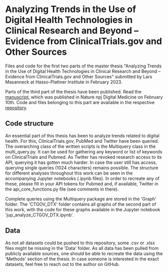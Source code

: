 # Analyzing Trends in the Use of Digital Health Technologies in Clinical Research and Beyond – Evidence from ClinicalTrials.gov and Other Sources
Files and code for the first two parts of the master thesis "Analyzing Trends in the Use of Digital Health Technologies in Clinical Research and Beyond – Evidence from ClinicalTrials.gov and Other Sources" submitted by Lars Masanneck at Hasso-Plattner Institute in February 2023. 


Parts of the third part of the thesis have been published. Read the [manuscript](https://www.nature.com/articles/s41746-023-00767-1#citeas), which was published in Nature npj Digital Medicine on February 10th.
Code and files belonging to this part are available in the respective [repository](https://github.com/Entspannter/DHTs-in-neurology-trials).


## Code structure
An essential part of this thesis has been to analyze trends related to digital health. For this, ClinicalTrials.gov, PubMed and Twitter have been queried. The overarching class of the written scripts is the Multiquery class in the multi_query.py. It can be used for gathering any keyword or list of keywords on ClinicalTrials and Pubmed. As Twitter has revoked research access to its API, querying it has gotten much harder. In case the user still has access, querying single queries (1024 characters) remains possible. The structure for different analyses throughout this work can be seen in the accompanying Jupyter notebooks (.ipynb files). In order to recreate any of these, please fill in your API tokens for Pubmed and, if available, Twitter in the api_core_functions.py file (see comments in there).

Complete queries using the Multiquery package are stored in the 'Graph' folder. The 'CTGOV_DTX' folder contains all graphs of the second part of this work, with the code for these graphs available in the Jupyter notebook 'jup_analyze_CTGOV_DTX.ipynb'.

## Data
As not all datasets could be pushed to this repository, some .csv or .xlsx files might be missing in the 'Data' folder. As all data has been pulled from publicly available sources, one should be able to recreate the data using the 'Methods' section of the thesis. In case someone is interested in the exact datasets, feel free to reach out to the author on GitHub.



